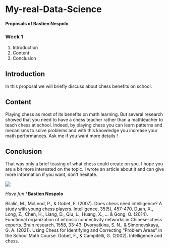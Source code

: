 # My-real-Data-Science

#### Proposals of Bastien Nespolo  
### Week 1

1. Introduction
2. Content 
3. Conclusion

## Introduction
In this proposal we will briefly discuss about chess benefits on school. 
## Content
Playing chess as most of its benefits on math learning. But several research showed that you need to have a chess teacher rather than a mathteacher to teach chess at school. Indeed, by playing chess you can learn patterns and mecanisms to solve problems and with this knowledge you increase your math performances. Ask me if you want more details !
## Conclusion
That was only a brief teasing of what chess could create on you. I hope you are a bit more interested on the topic. I wrote an article about it and can give more information if you want, don't hesitate.

![](https://i.pinimg.com/originals/e3/d3/90/e3d39014e225b037ddc51838f7f297b3.jpg)

*Have fun !*
**Bastien Nespolo**

Bilalić, M., McLeod, P., & Gobet, F. (2007). Does chess need intelligence? A study with young chess players. Intelligence, 35(5), 457-470.
Duan, X., Long, Z., Chen, H., Liang, D., Qiu, L., Huang, X., ... & Gong, Q. (2014). Functional organization of intrinsic connectivity networks in Chinese-chess experts. Brain research, 1558, 33-43.
Dvoryatkina, S. N., & Simonovskaya, G. A. (2021). Using Chess for Identifying and Correcting “Problem Areas” in the School Math Course.
Gobet, F., & Campitelli, G. (2002). Intelligence and chess.
